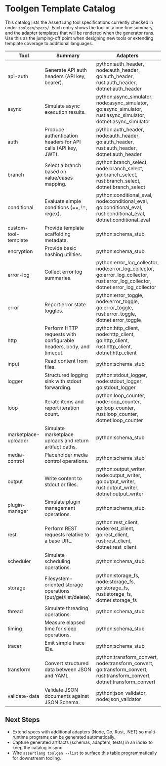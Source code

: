 # Toolgen Template Catalog

This catalog lists the AssertLang tool specifications currently checked in under `toolgen/specs/`. Each entry shows the tool id, a one-line summary, and the adapter templates that will be rendered when the generator runs. Use this as the jumping-off point when designing new tools or extending template coverage to additional languages.

| Tool | Summary | Adapters |
| --- | --- | --- |
| api-auth | Generate API auth headers (API key, bearer). | python:auth_header, node:auth_header, go:auth_header, rust:auth_header, dotnet:auth_header |
| async | Simulate async execution results. | python:async_simulator, node:async_simulator, go:async_simulator, rust:async_simulator, dotnet:async_simulator |
| auth | Produce authentication headers for API calls (API key, JWT). | python:auth_header, node:auth_header, go:auth_header, rust:auth_header, dotnet:auth_header |
| branch | Select a branch based on value/cases mapping. | python:branch_select, node:branch_select, go:branch_select, rust:branch_select, dotnet:branch_select |
| conditional | Evaluate simple conditions (==, !=, regex). | python:conditional_eval, node:conditional_eval, go:conditional_eval, rust:conditional_eval, dotnet:conditional_eval |
| custom-tool-template | Provide template scaffolding metadata. | python:schema_stub |
| encryption | Provide basic hashing utilities. | python:schema_stub |
| error-log | Collect error log summaries. | python:error_log_collector, node:error_log_collector, go:error_log_collector, rust:error_log_collector, dotnet:error_log_collector |
| error | Report error state toggles. | python:error_toggle, node:error_toggle, go:error_toggle, rust:error_toggle, dotnet:error_toggle |
| http | Perform HTTP requests with configurable headers, body, and timeout. | python:http_client, node:http_client, go:http_client, rust:http_client, dotnet:http_client |
| input | Read content from files. | python:schema_stub |
| logger | Structured logging sink with stdout forwarding. | python:stdout_logger, node:stdout_logger, go:stdout_logger |
| loop | Iterate items and report iteration count. | python:loop_counter, node:loop_counter, go:loop_counter, rust:loop_counter, dotnet:loop_counter |
| marketplace-uploader | Simulate marketplace uploads and return artifact paths. | python:schema_stub |
| media-control | Placeholder media control operations. | python:schema_stub |
| output | Write content to stdout or files. | python:output_writer, node:output_writer, go:output_writer, rust:output_writer, dotnet:output_writer |
| plugin-manager | Simulate plugin management operations. | python:schema_stub |
| rest | Perform REST requests relative to a base URL. | python:rest_client, node:rest_client, go:rest_client, rust:rest_client, dotnet:rest_client |
| scheduler | Simulate scheduling operations. | python:schema_stub |
| storage | Filesystem-oriented storage operations (put/get/list/delete). | python:storage_fs, node:storage_fs, go:storage_fs, rust:storage_fs, dotnet:storage_fs |
| thread | Simulate threading operations. | python:schema_stub |
| timing | Measure elapsed time for sleep operations. | python:schema_stub |
| tracer | Emit simple trace IDs. | python:schema_stub |
| transform | Convert structured data between JSON and YAML. | python:transform_convert, node:transform_convert, go:transform_convert, rust:transform_convert, dotnet:transform_convert |
| validate-data | Validate JSON documents against JSON Schema. | python:json_validator, node:json_validator |

## Next Steps
- Extend specs with additional adapters (Node, Go, Rust, .NET) so multi-runtime programs can be generated automatically.
- Capture generated artifacts (schemas, adapters, tests) in an index to keep the catalog in sync.
- Wire `assertlang toolgen --list` to surface this table programmatically for downstream tooling.
